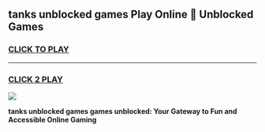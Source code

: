 
## tanks unblocked games Play Online 👋 Unblocked Games
<h3>
<a href="https://premium.freeplayer.one?title=tanks_unblocked_games&ref=19F">CLICK TO PLAY</a></h3>
<hr>

<h3>
<a href="https://premium.freeplayer.one?title=tanks_unblocked_games&ref=19F">CLICK 2 PLAY</a>
  
</h3>

<a href="https://premium.freeplayer.one?title=tanks_unblocked_games&ref=19F"><img src="https://clearcache.store/games.png"></a>


**tanks unblocked games games unblocked: Your Gateway to Fun and Accessible Online Gaming**

